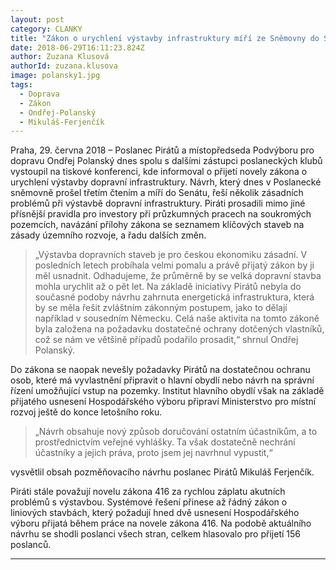 ```yaml
---
layout: post
category: CLANKY
title: "Zákon o urychlení výstavby infrastruktury míří ze Sněmovny do Senátu, Piráti v něm prosadili ochranu vlastníků"
date: 2018-06-29T16:11:23.824Z
author: Zuzana Klusová
authorId: zuzana.klusova
image: polansky1.jpg
tags:
  - Doprava
  - Zákon
  - Ondřej-Polanský
  - Mikuláš-Ferjenčík
---
```


Praha, 29. června 2018 – Poslanec Pirátů a místopředseda Podvýboru pro dopravu Ondřej Polanský dnes spolu s dalšími zástupci poslaneckých klubů vystoupil na tiskové konferenci, kde informoval o přijetí novely zákona o urychlení výstavby dopravní infrastruktury. Návrh, který dnes v Poslanecké sněmovně prošel třetím čtením a míří do Senátu, řeší několik zásadních problémů při výstavbě dopravní infrastruktury. Piráti prosadili mimo jiné přísnější pravidla pro investory při průzkumných pracech na soukromých pozemcích, navázání přílohy zákona se seznamem klíčových staveb na zásady územního rozvoje, a řadu dalších změn.

> „Výstavba dopravních staveb je pro českou ekonomiku zásadní. V posledních letech probíhala velmi pomalu a právě přijatý zákon by ji měl usnadnit. Odhadujeme, že průměrně by se velká dopravní stavba mohla urychlit až o pět let. Na základě iniciativy Pirátů nebyla do současné podoby návrhu zahrnuta energetická infrastruktura, která by se měla řešit zvláštním zákonným postupem, jako to dělají například v sousedním Německu. Celá naše aktivita na tomto zákoně byla založena na požadavku dostatečné ochrany dotčených vlastníků, což se nám ve většině případů podařilo prosadit,“ shrnul Ondřej Polanský.

Do zákona se naopak nevešly požadavky Pirátů  na dostatečnou ochranu osob, které má vyvlastnění připravit o hlavní obydlí nebo návrh na správní řízení umožňující vstup na pozemky. Institut hlavního obydlí však na základě přijatého usnesení Hospodářského výboru připraví Ministerstvo pro místní rozvoj ještě do konce letošního roku.

> „Návrh obsahuje nový způsob doručování ostatním účastníkům, a to prostřednictvím veřejné vyhlášky. Ta však dostatečně nechrání účastníky a jejich práva, proto jsem jej navrhnul vypustit,“ 

vysvětlil obsah pozměňovacího návrhu poslanec Pirátů Mikuláš Ferjenčík.

Piráti stále považují novelu zákona 416 za rychlou záplatu akutních problémů s výstavbou. Systémové řešení přinese až řádný zákon o liniových stavbách, který požadují hned dvě usnesení Hospodářského výboru přijatá během práce na novele zákona 416. Na podobě aktuálního návrhu se shodli poslanci všech stran, celkem hlasovalo pro přijetí 156 poslanců. 

- - -
